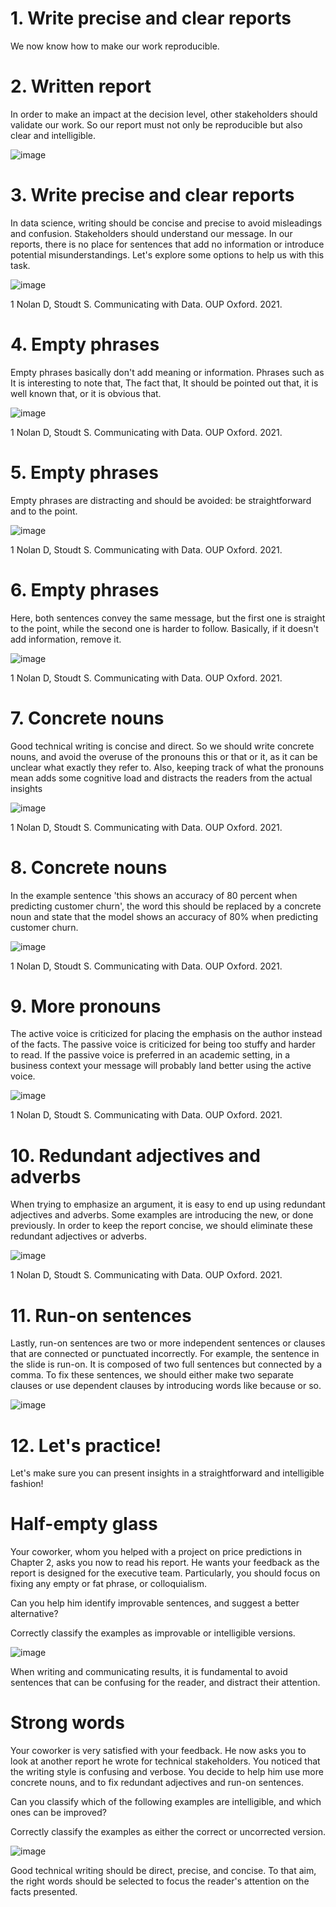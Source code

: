 # 1. Write precise and clear reports

We now know how to make our work reproducible.

# 2. Written report

In order to make an impact at the decision level, other stakeholders should validate our work. So our report must not only be reproducible but also clear and intelligible.

![image](https://github.com/artempohribnyi/datacamp/assets/113499718/e7de8381-3acb-43ad-a839-913f21a470a4)

# 3. Write precise and clear reports

In data science, writing should be concise and precise to avoid misleadings and confusion. Stakeholders should understand our message. In our reports, there is no place for sentences that add no information or introduce potential misunderstandings. Let's explore some options to help us with this task.

![image](https://github.com/artempohribnyi/datacamp/assets/113499718/d9bfc300-5aa0-4f3a-a596-31c70e07a25b)

1 Nolan D, Stoudt S. Communicating with Data. OUP Oxford. 2021.

# 4. Empty phrases

Empty phrases basically don't add meaning or information. Phrases such as It is interesting to note that, The fact that, It should be pointed out that, it is well known that, or it is obvious that.

![image](https://github.com/artempohribnyi/datacamp/assets/113499718/1d7cf0ee-2d4d-4205-b41e-e0fd30d9f55d)

1 Nolan D, Stoudt S. Communicating with Data. OUP Oxford. 2021.

# 5. Empty phrases

Empty phrases are distracting and should be avoided: be straightforward and to the point.

![image](https://github.com/artempohribnyi/datacamp/assets/113499718/2ecf3022-0606-4fda-a104-78b6f95509d0)

1 Nolan D, Stoudt S. Communicating with Data. OUP Oxford. 2021.

# 6. Empty phrases

Here, both sentences convey the same message, but the first one is straight to the point, while the second one is harder to follow. Basically, if it doesn't add information, remove it.

![image](https://github.com/artempohribnyi/datacamp/assets/113499718/c71c8322-127f-4b9a-a9f3-86900dd4ee55)

1 Nolan D, Stoudt S. Communicating with Data. OUP Oxford. 2021.

# 7. Concrete nouns

Good technical writing is concise and direct. So we should write concrete nouns, and avoid the overuse of the pronouns this or that or it, as it can be unclear what exactly they refer to. Also, keeping track of what the pronouns mean adds some cognitive load and distracts the readers from the actual insights

![image](https://github.com/artempohribnyi/datacamp/assets/113499718/b2616331-cb4d-4a21-aba7-4680c1f62d33)

1 Nolan D, Stoudt S. Communicating with Data. OUP Oxford. 2021.

# 8. Concrete nouns

In the example sentence 'this shows an accuracy of 80 percent when predicting customer churn', the word this should be replaced by a concrete noun and state that the model shows an accuracy of 80% when predicting customer churn.

![image](https://github.com/artempohribnyi/datacamp/assets/113499718/1e62d03a-4864-4e69-9395-787256a478bc)

1 Nolan D, Stoudt S. Communicating with Data. OUP Oxford. 2021.

# 9. More pronouns

The active voice is criticized for placing the emphasis on the author instead of the facts. The passive voice is criticized for being too stuffy and harder to read. If the passive voice is preferred in an academic setting, in a business context your message will probably land better using the active voice.

![image](https://github.com/artempohribnyi/datacamp/assets/113499718/c89f6e14-8582-429c-9f1c-49a60c4c609f)

1 Nolan D, Stoudt S. Communicating with Data. OUP Oxford. 2021.

# 10. Redundant adjectives and adverbs

When trying to emphasize an argument, it is easy to end up using redundant adjectives and adverbs. Some examples are introducing the new, or done previously. In order to keep the report concise, we should eliminate these redundant adjectives or adverbs.

![image](https://github.com/artempohribnyi/datacamp/assets/113499718/b0c611a3-00af-44e3-ba1d-6e4869f5ff0e)

1 Nolan D, Stoudt S. Communicating with Data. OUP Oxford. 2021.

# 11. Run-on sentences

Lastly, run-on sentences are two or more independent sentences or clauses that are connected or punctuated incorrectly. For example, the sentence in the slide is run-on. It is composed of two full sentences but connected by a comma. To fix these sentences, we should either make two separate clauses or use dependent clauses by introducing words like because or so.

![image](https://github.com/artempohribnyi/datacamp/assets/113499718/ee5baa18-43e8-41e3-bda3-23670e56c98f)

# 12. Let's practice!

Let's make sure you can present insights in a straightforward and intelligible fashion!

# Half-empty glass

Your coworker, whom you helped with a project on price predictions in Chapter 2, asks you now to read his report. He wants your feedback as the report is designed for the executive team. Particularly, you should focus on fixing any empty or fat phrase, or colloquialism.

Can you help him identify improvable sentences, and suggest a better alternative?

Correctly classify the examples as improvable or intelligible versions.

![image](https://github.com/artempohribnyi/datacamp/assets/113499718/8616c277-105b-49ba-98b9-4fd40342e175)

When writing and communicating results, it is fundamental to avoid sentences that can be confusing for the reader, and distract their attention.

# Strong words

Your coworker is very satisfied with your feedback. He now asks you to look at another report he wrote for technical stakeholders. You noticed that the writing style is confusing and verbose. You decide to help him use more concrete nouns, and to fix redundant adjectives and run-on sentences.

Can you classify which of the following examples are intelligible, and which ones can be improved?

Correctly classify the examples as either the correct or uncorrected version.

![image](https://github.com/artempohribnyi/datacamp/assets/113499718/af3995c6-09a8-427b-a732-8074f3bd616b)

Good technical writing should be direct, precise, and concise. To that aim, the right words should be selected to focus the reader's attention on the facts presented.

